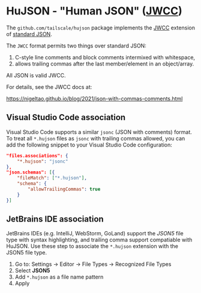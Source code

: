 # HuJSON - "Human JSON" ([JWCC](https://nigeltao.github.io/blog/2021/json-with-commas-comments.html))

The `github.com/tailscale/hujson` package implements
the [JWCC](https://nigeltao.github.io/blog/2021/json-with-commas-comments.html) extension
of [standard JSON](https://datatracker.ietf.org/doc/html/rfc8259).

The `JWCC` format permits two things over standard JSON:

1. C-style line comments and block comments intermixed with whitespace,
2. allows trailing commas after the last member/element in an object/array.

All JSON is valid JWCC.

For details, see the JWCC docs at:

https://nigeltao.github.io/blog/2021/json-with-commas-comments.html

## Visual Studio Code association

Visual Studio Code supports a similar `jsonc` (JSON with comments) format. To
treat all `*.hujson` files as `jsonc` with trailing commas allowed, you can add
the following snippet to your Visual Studio Code configuration:

```json
"files.associations": {
    "*.hujson": "jsonc"
},
"json.schemas": [{
    "fileMatch": ["*.hujson"],
    "schema": {
        "allowTrailingCommas": true
    }
}]
```

## JetBrains IDE association

JetBrains IDEs (e.g. IntelliJ, WebStorm, GoLand) support the *JSON5* file type
with syntax highlighting, and trailing comma support compatiable with HuJSON.
Use these step to associate the `*.hujson` extension with the JSON5 file type.

1. Go to: Settings -> Editor -> File Types -> Recognized File Types
2. Select **JSON5** 
3. Add `*.hujson` as a file name pattern
4. Apply
